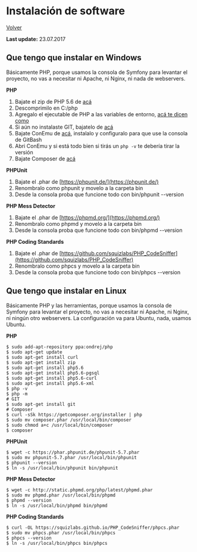 Instalación de software
=======================

[Volver](../README.md)

__Last update:__ 23.07.2017

## Que tengo que instalar en Windows

Básicamente PHP, porque usamos la consola de Symfony para levantar el proyecto, no vas a necesitar ni Apache, ni Nginx, ni nada de webservers.

__PHP__
1. Bajate el zip de PHP 5.6 de [acá](http://windows.php.net/download)
2. Descomprimilo en C:/php
3. Agregalo el ejecutable de PHP a las variables de entorno, [acá te dicen como](https://stackoverflow.com/questions/7307548/how-to-access-php-with-the-command-line-on-windows)
4. Si aún no instalaste GIT, bajatelo de [acá](https://git-scm.com/downloads)
5. Bajate ConEmu de [acá](https://conemu.github.io/), instalalo y configuralo para que use la consola de GitBash
6. Abri ConEmu y si está todo bien si tirás un `php -v` te debería tirar la versión
7. Bajate Composer de [acá](https://getcomposer.org/download/)

__PHPUnit__
1. Bajate el .phar de [https://phpunit.de/](https://phpunit.de/)
2. Renombralo como phpunit y movelo a la carpeta bin
3. Desde la consola proba que funcione todo con bin/phpunit --version

__PHP Mess Detector__
1. Bajate el .phar de [https://phpmd.org/](https://phpmd.org/)
2. Renombralo como phpmd y movelo a la carpeta bin
3. Desde la consola proba que funcione todo con bin/phpmd --version

__PHP Coding Standards__
1. Bajate el .phar de [https://github.com/squizlabs/PHP_CodeSniffer](https://github.com/squizlabs/PHP_CodeSniffer)
2. Renombralo como phpcs y movelo a la carpeta bin
3. Desde la consola proba que funcione todo con bin/phpcs --version


## Que tengo que instalar en Linux

Básicamente PHP y las herramientas, porque usamos la consola de Symfony para levantar el proyecto, no vas a necesitar ni Apache, ni Nginx, ni ningún otro webservers. La configuración va para Ubuntu, nada, usamos Ubuntu.

__PHP__  
```
$ sudo add-apt-repository ppa:ondrej/php
$ sudo apt-get update
$ sudo apt-get install curl
$ sudo apt-get install zip
$ sudo apt-get install php5.6
$ sudo apt-get install php5.6-pgsql
$ sudo apt-get install php5.6-curl
$ sudo apt-get install php5.6-xml
$ php -v
$ php -m
# GIT
$ sudo apt-get install git
# Composer
$ curl -sSk https://getcomposer.org/installer | php
$ sudo mv composer.phar /usr/local/bin/composer
$ sudo chmod a+c /usr/local/bin/composer
$ composer
```

__PHPUnit__
```
$ wget -c https://phar.phpunit.de/phpunit-5.7.phar
$ sudo mv phpunit-5.7.phar /usr/local/bin/phpunit
$ phpunit --version
$ ln -s /usr/local/bin/phpunit bin/phpunit
```

__PHP Mess Detector__
```
$ wget -c http://static.phpmd.org/php/latest/phpmd.phar
$ sudo mv phpmd.phar /usr/local/bin/phpmd
$ phpmd --version
$ ln -s /usr/local/bin/phpmd bin/phpmd
```
__PHP Coding Standards__
```
$ curl -OL https://squizlabs.github.io/PHP_CodeSniffer/phpcs.phar
$ sudo mv phpcs.phar /usr/local/bin/phpcs
$ phpcs --version
$ ln -s /usr/local/bin/phpcs bin/phpcs
```